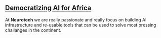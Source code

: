 ## [Democratizing AI for Africa](https://www.neurotech.africa/)

At **Neurotech** we are really passionate and really focus on building AI infrastructure and re-usable tools that can be used to solve most pressing challanges in the continent. 
